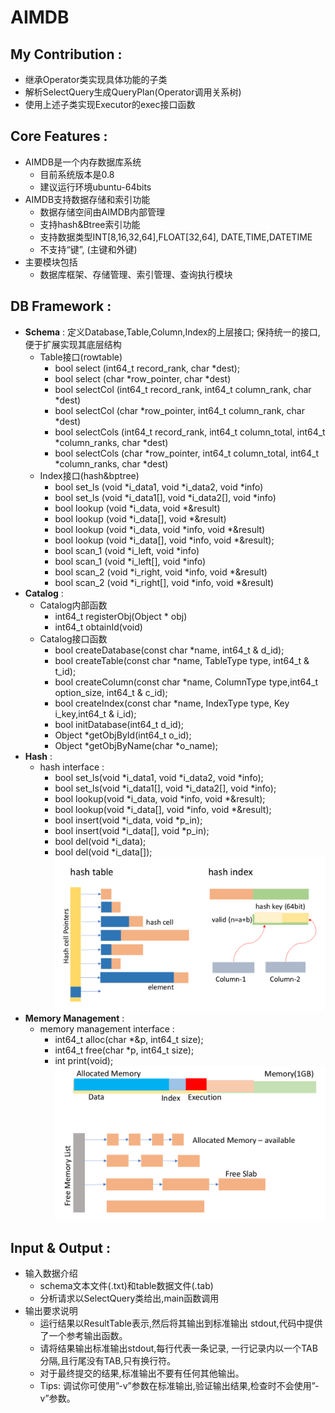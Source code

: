 # AIMDB

## My Contribution :

* 继承Operator类实现具体功能的子类
* 解析SelectQuery生成QueryPlan(Operator调用关系树)
* 使用上述子类实现Executor的exec接口函数

## Core Features :

* AIMDB是一个内存数据库系统
    * 目前系统版本是0.8
    * 建议运行环境ubuntu-64bits
* AIMDB支持数据存储和索引功能
    * 数据存储空间由AIMDB内部管理
    * 支持hash&Btree索引功能
    * 支持数据类型INT[8,16,32,64],FLOAT[32,64], DATE,TIME,DATETIME
    * 不支持“键”, (主键和外键)
* 主要模块包括
    * 数据库框架、存储管理、索引管理、查询执行模块


## DB Framework :

* **Schema** : 定义Database,Table,Column,Index的上层接口; 保持统一的接口,便于扩展实现其底层结构
    * Table接口(rowtable)
        * bool select (int64_t record_rank, char *dest);
        * bool select (char *row_pointer, char *dest)
        * bool selectCol (int64_t record_rank, int64_t
        column_rank, char *dest)
        * bool selectCol (char *row_pointer, int64_t
        column_rank, char *dest)
        * bool selectCols (int64_t record_rank, int64_t
        column_total, int64_t *column_ranks, char *dest)
        * bool selectCols (char *row_pointer, int64_t
        column_total, int64_t *column_ranks, char *dest)
    * Index接口(hash&bptree)
        * bool set_ls (void *i_data1, void *i_data2, void *info)
        * bool set_ls (void *i_data1[], void *i_data2[], void *info)
        * bool lookup (void *i_data, void *&result)
        * bool lookup (void *i_data[], void *&result)
        * bool lookup (void *i_data, void *info, void *&result)
        * bool lookup (void *i_data[], void *info, void *&result);
        * bool scan_1 (void *i_left, void *info)
        * bool scan_1 (void *i_left[], void *info)
        * bool scan_2 (void *i_right, void *info, void *&result)
        * bool scan_2 (void *i_right[], void *info, void *&result)
* **Catalog** : 
    * Catalog内部函数
        * int64_t registerObj(Object * obj)
        * int64_t obtainId(void)
    * Catalog接口函数
        * bool createDatabase(const char *name, int64_t & d_id);
        * bool createTable(const char *name, TableType type, int64_t & t_id);
        * bool createColumn(const char *name, ColumnType type,int64_t option_size, int64_t & c_id);
        * bool createIndex(const char *name, IndexType type, Key i_key,int64_t & i_id);
        * bool initDatabase(int64_t d_id);
        * Object *getObjById(int64_t o_id);
        * Object *getObjByName(char *o_name);
* **Hash** :
    * hash interface :
        * bool set_ls(void *i_data1, void *i_data2, void *info);
        * bool set_ls(void *i_data1[], void *i_data2[], void *info);
        * bool lookup(void *i_data, void *info, void *&result);
        * bool lookup(void *i_data[], void *info, void *&result);
        * bool insert(void *i_data, void *p_in);
        * bool insert(void *i_data[], void *p_in);
        * bool del(void *i_data);
        * bool del(void *i_data[]);
    ![cpu-1](/resources/db-1.png)
* **Memory Management** :
    * memory management interface :
        * int64_t alloc(char *&p, int64_t size);
        * int64_t free(char *p, int64_t size);
        * int print(void);
    ![cpu-1](/resources/db-3.png)

## Input & Output :

* 输入数据介绍
    * schema文本文件(.txt)和table数据文件(.tab)
    * 分析请求以SelectQuery类给出,main函数调用
* 输出要求说明
    * 运行结果以ResultTable表示,然后将其输出到标准输出 stdout,代码中提供了一个参考输出函数。
    * 请将结果输出标准输出stdout,每行代表一条记录, 一行记录内以一个TAB分隔,且行尾没有TAB,只有换行符。
    * 对于最终提交的结果,标准输出不要有任何其他输出。
    * Tips: 调试你可使用”-v”参数在标准输出,验证输出结果,检查时不会使用”-v”参数。


